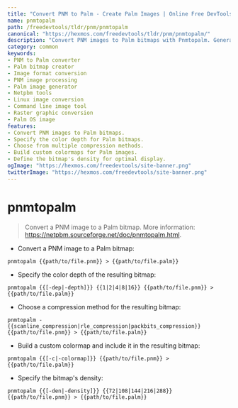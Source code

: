 ```yaml
---
title: "Convert PNM to Palm - Create Palm Images | Online Free DevTools by Hexmos"
name: pnmtopalm
path: /freedevtools/tldr/pnm/pnmtopalm
canonical: "https://hexmos.com/freedevtools/tldr/pnm/pnmtopalm/"
description: "Convert PNM images to Palm bitmaps with Pnmtopalm. Generate Palm images with various color depths and compression methods. Free online tool, no registration required."
category: common
keywords:
- PNM to Palm converter
- Palm bitmap creator
- Image format conversion
- PNM image processing
- Palm image generator
- Netpbm tools
- Linux image conversion
- Command line image tool
- Raster graphic conversion
- Palm OS image
features:
- Convert PNM images to Palm bitmaps.
- Specify the color depth for Palm bitmaps.
- Choose from multiple compression methods.
- Build custom colormaps for Palm images.
- Define the bitmap's density for optimal display.
ogImage: "https://hexmos.com/freedevtools/site-banner.png"
twitterImage: "https://hexmos.com/freedevtools/site-banner.png"
---
```


# pnmtopalm

> Convert a PNM image to a Palm bitmap.
> More information: <https://netpbm.sourceforge.net/doc/pnmtopalm.html>.

- Convert a PNM image to a Palm bitmap:

`pnmtopalm {{path/to/file.pnm}} > {{path/to/file.palm}}`

- Specify the color depth of the resulting bitmap:

`pnmtopalm {{[-dep|-depth]}} {{1|2|4|8|16}} {{path/to/file.pnm}} > {{path/to/file.palm}}`

- Choose a compression method for the resulting bitmap:

`pnmtopalm -{{scanline_compression|rle_compression|packbits_compression}} {{path/to/file.pnm}} > {{path/to/file.palm}}`

- Build a custom colormap and include it in the resulting bitmap:

`pnmtopalm {{[-c|-colormap]}} {{path/to/file.pnm}} > {{path/to/file.palm}}`

- Specify the bitmap's density:

`pnmtopalm {{[-den|-density]}} {{72|108|144|216|288}} {{path/to/file.pnm}} > {{path/to/file.palm}}`
